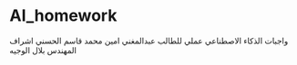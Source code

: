# AI_homework
واجبات الذكاء الاصطناعي عملي للطالب عبدالمغني امين محمد قاسم الحسني 
اشراف المهندس بلال الوجيه
